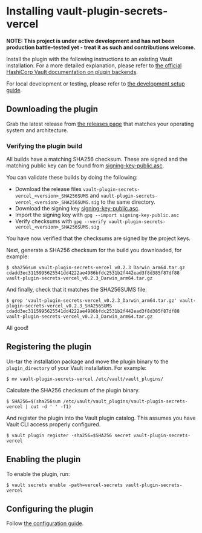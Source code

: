# Installing vault-plugin-secrets-vercel

**NOTE: This project is under active development and has not been production battle-tested yet - treat it as such and contributions welcome.**

Install the plugin with the following instructions to an existing Vault installation. For a more detailed explanation, please refer to [the official HashiCorp Vault documentation on plugin backends](https://developer.hashicorp.com/vault/tutorials/app-integration/plugin-backends#setup-vault).

For local development or testing, please refer to [the development setup guide](development.md).

## Downloading the plugin

Grab the latest release from [the releases page](https://github.com/thevilledev/vault-plugin-secrets-vercel/releases) that matches
your operating system and architecture.

### Verifying the plugin build

All builds have a matching SHA256 checksum. These are signed and the matching public key can be found from [signing-key-public.asc](/signing-key-public.asc).

You can validate these builds by doing the following:

- Download the release files `vault-plugin-secrets-vercel_<version>_SHA256SUMS` and `vault-plugin-secrets-vercel_<version>_SHA256SUMS.sig` to the same directory.
- Download the signing key [signing-key-public.asc](/signing-key-public.asc).
- Import the signing key with `gpg --import signing-key-public.asc`
- Verify checksums with `gpg --verify vault-plugin-secrets-vercel_<version>_SHA256SUMS.sig`

You have now verified that the checksums are signed by the project keys.

Next, generate a SHA256 checksum for the build you downloaded, for example:

```
$ sha256sum vault-plugin-secrets-vercel_v0.2.3_Darwin_arm64.tar.gz
cdadd3ec3115995625541dd4222ae4986bfdc2531b2f442ead3f8d385f87df88  vault-plugin-secrets-vercel_v0.2.3_Darwin_arm64.tar.gz
```

And finally, check that it matches the SHA256SUMS file:

```
$ grep 'vault-plugin-secrets-vercel_v0.2.3_Darwin_arm64.tar.gz' vault-plugin-secrets-vercel_v0.2.3_SHA256SUMS
cdadd3ec3115995625541dd4222ae4986bfdc2531b2f442ead3f8d385f87df88  vault-plugin-secrets-vercel_v0.2.3_Darwin_arm64.tar.gz
```

All good!

## Registering the plugin

Un-tar the installation package and move the plugin binary to the `plugin_directory` of your Vault installation. For example:

```
$ mv vault-plugin-secrets-vercel /etc/vault/vault_plugins/
```

Calculate the SHA256 checksum of the plugin binary.

```
$ SHA256=$(sha256sum /etc/vault/vault_plugins/vault-plugin-secrets-vercel | cut -d ' ' -f1)
```

And register the plugin into the Vault plugin catalog. This assumes you have Vault CLI access properly configured.

```
$ vault plugin register -sha256=$SHA256 secret vault-plugin-secrets-vercel
```

## Enabling the plugin

To enable the plugin, run:

```
$ vault secrets enable -path=vercel-secrets vault-plugin-secrets-vercel
```

## Configuring the plugin

Follow [the configuration guide](configuration.md).